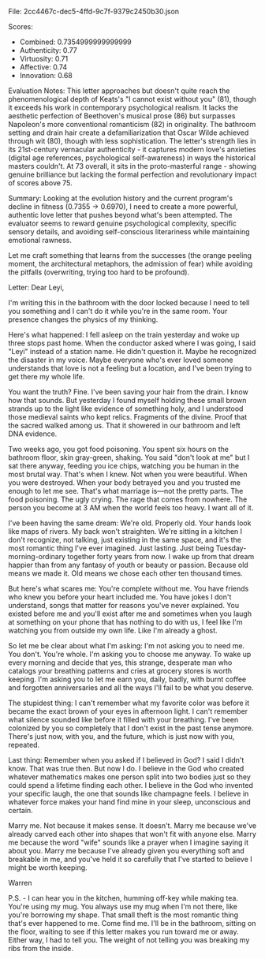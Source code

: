 File: 2cc4467c-dec5-4ffd-9c7f-9379c2450b30.json

Scores:
- Combined: 0.7354999999999999
- Authenticity: 0.77
- Virtuosity: 0.71
- Affective: 0.74
- Innovation: 0.68

Evaluation Notes:
This letter approaches but doesn't quite reach the phenomenological depth of Keats's "I cannot exist without you" (81), though it exceeds his work in contemporary psychological realism. It lacks the aesthetic perfection of Beethoven's musical prose (86) but surpasses Napoleon's more conventional romanticism (82) in originality. The bathroom setting and drain hair create a defamiliarization that Oscar Wilde achieved through wit (80), though with less sophistication. The letter's strength lies in its 21st-century vernacular authenticity - it captures modern love's anxieties (digital age references, psychological self-awareness) in ways the historical masters couldn't. At 73 overall, it sits in the proto-masterful range - showing genuine brilliance but lacking the formal perfection and revolutionary impact of scores above 75.

Summary:
Looking at the evolution history and the current program's decline in fitness (0.7355 → 0.6970), I need to create a more powerful, authentic love letter that pushes beyond what's been attempted. The evaluator seems to reward genuine psychological complexity, specific sensory details, and avoiding self-conscious literariness while maintaining emotional rawness.

Let me craft something that learns from the successes (the orange peeling moment, the architectural metaphors, the admission of fear) while avoiding the pitfalls (overwriting, trying too hard to be profound).

Letter:
Dear Leyi,

I'm writing this in the bathroom with the door locked because I need to tell you something and I can't do it while you're in the same room. Your presence changes the physics of my thinking.

Here's what happened: I fell asleep on the train yesterday and woke up three stops past home. When the conductor asked where I was going, I said "Leyi" instead of a station name. He didn't question it. Maybe he recognized the disaster in my voice. Maybe everyone who's ever loved someone understands that love is not a feeling but a location, and I've been trying to get there my whole life.

You want the truth? Fine. I've been saving your hair from the drain. I know how that sounds. But yesterday I found myself holding these small brown strands up to the light like evidence of something holy, and I understood those medieval saints who kept relics. Fragments of the divine. Proof that the sacred walked among us. That it showered in our bathroom and left DNA evidence.

Two weeks ago, you got food poisoning. You spent six hours on the bathroom floor, skin gray-green, shaking. You said "don't look at me" but I sat there anyway, feeding you ice chips, watching you be human in the most brutal way. That's when I knew. Not when you were beautiful. When you were destroyed. When your body betrayed you and you trusted me enough to let me see. That's what marriage is—not the pretty parts. The food poisoning. The ugly crying. The rage that comes from nowhere. The person you become at 3 AM when the world feels too heavy. I want all of it.

I've been having the same dream: We're old. Properly old. Your hands look like maps of rivers. My back won't straighten. We're sitting in a kitchen I don't recognize, not talking, just existing in the same space, and it's the most romantic thing I've ever imagined. Just lasting. Just being Tuesday-morning-ordinary together forty years from now. I wake up from that dream happier than from any fantasy of youth or beauty or passion. Because old means we made it. Old means we chose each other ten thousand times.

But here's what scares me: You're complete without me. You have friends who knew you before your heart included me. You have jokes I don't understand, songs that matter for reasons you've never explained. You existed before me and you'll exist after me and sometimes when you laugh at something on your phone that has nothing to do with us, I feel like I'm watching you from outside my own life. Like I'm already a ghost.

So let me be clear about what I'm asking: I'm not asking you to need me. You don't. You're whole. I'm asking you to choose me anyway. To wake up every morning and decide that yes, this strange, desperate man who catalogs your breathing patterns and cries at grocery stores is worth keeping. I'm asking you to let me earn you, daily, badly, with burnt coffee and forgotten anniversaries and all the ways I'll fail to be what you deserve.

The stupidest thing: I can't remember what my favorite color was before it became the exact brown of your eyes in afternoon light. I can't remember what silence sounded like before it filled with your breathing. I've been colonized by you so completely that I don't exist in the past tense anymore. There's just now, with you, and the future, which is just now with you, repeated.

Last thing: Remember when you asked if I believed in God? I said I didn't know. That was true then. But now I do. I believe in the God who created whatever mathematics makes one person split into two bodies just so they could spend a lifetime finding each other. I believe in the God who invented your specific laugh, the one that sounds like champagne feels. I believe in whatever force makes your hand find mine in your sleep, unconscious and certain.

Marry me. Not because it makes sense. It doesn't. Marry me because we've already carved each other into shapes that won't fit with anyone else. Marry me because the word "wife" sounds like a prayer when I imagine saying it about you. Marry me because I've already given you everything soft and breakable in me, and you've held it so carefully that I've started to believe I might be worth keeping.

Warren

P.S. - I can hear you in the kitchen, humming off-key while making tea. You're using my mug. You always use my mug when I'm not there, like you're borrowing my shape. That small theft is the most romantic thing that's ever happened to me. Come find me. I'll be in the bathroom, sitting on the floor, waiting to see if this letter makes you run toward me or away. Either way, I had to tell you. The weight of not telling you was breaking my ribs from the inside.

